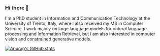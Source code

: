 ### Hi there 👋

I'm a PhD student in Information and Communication Technology at the University of Trento, Italy, where I also received my MS in Computer Science. I work mainly on large language models for natural language processing and Information Retrieval, but I am also interested in computer vision and constrained generative models.

[![Anurag's GitHub stats](https://github-readme-stats.vercel.app/api?username=lucadiliello&count_private=true&show_icons=true&theme=tokyonight)](https://github.com/anuraghazra/github-readme-stats)
